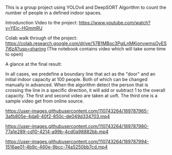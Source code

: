 This is a group project using YOLOv4 and DeepSORT Algorithm to count the number of people in a defined indoor spaces.

Introdunction Video to the project: https://www.youtube.com/watch?v=YEic-HGmmRU

Colab walk through of the project: https://colab.research.google.com/drive/1i7B1MBoc3PgjLnMKjonvwmsOyES7i6zA?usp=sharing
(The notebook contains video which will take some time to open)

A glance at the final result:

In all cases, we predefine a boundary line that act as the "door" and an initial indoor capacity at 100 people. Both of which can be changed manually in advanced. When the algorithm detect the person that is crossing the line in a specific direction, it will add or subtract 1 to the overall capacity. The first and second video are taken at uoft. The third one is a sample video get from online source.

https://user-images.githubusercontent.com/110743264/189787965-3afb805e-4da6-40f2-850c-de049d334703.mp4

https://user-images.githubusercontent.com/110743264/189787980-77a1e289-cd10-4214-a99b-4cd0a98882bb.mp4

https://user-images.githubusercontent.com/110743264/189787994-1516ae01-4b9c-460e-9bcc-74a5250bb7cd.mp4

